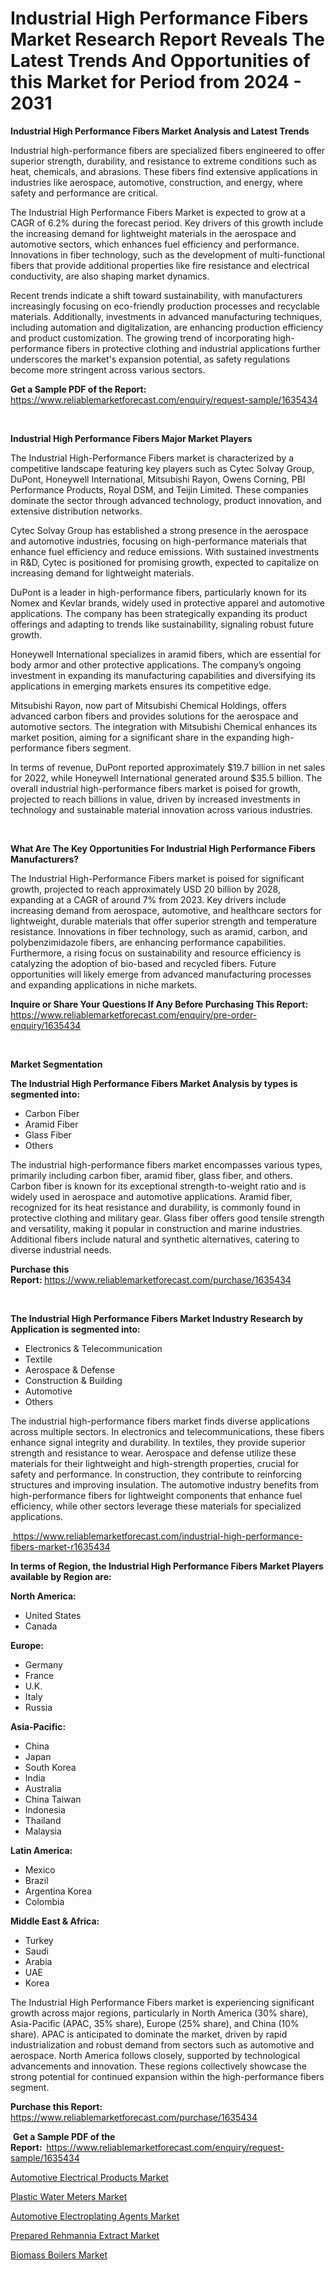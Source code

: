 <p><h1>Industrial High Performance Fibers Market Research Report Reveals The Latest Trends And Opportunities of this Market for Period from 2024 - 2031</h1></p><p><strong>Industrial High Performance Fibers Market Analysis and Latest Trends</strong></p>
<p><p>Industrial high-performance fibers are specialized fibers engineered to offer superior strength, durability, and resistance to extreme conditions such as heat, chemicals, and abrasions. These fibers find extensive applications in industries like aerospace, automotive, construction, and energy, where safety and performance are critical.</p><p>The Industrial High Performance Fibers Market is expected to grow at a CAGR of 6.2% during the forecast period. Key drivers of this growth include the increasing demand for lightweight materials in the aerospace and automotive sectors, which enhances fuel efficiency and performance. Innovations in fiber technology, such as the development of multi-functional fibers that provide additional properties like fire resistance and electrical conductivity, are also shaping market dynamics.</p><p>Recent trends indicate a shift toward sustainability, with manufacturers increasingly focusing on eco-friendly production processes and recyclable materials. Additionally, investments in advanced manufacturing techniques, including automation and digitalization, are enhancing production efficiency and product customization. The growing trend of incorporating high-performance fibers in protective clothing and industrial applications further underscores the market's expansion potential, as safety regulations become more stringent across various sectors.</p></p>
<p><strong>Get a Sample PDF of the Report:&nbsp;</strong> <a href="https://www.reliablemarketforecast.com/enquiry/request-sample/1635434?utm_campaign=1159&utm_medium=2&utm_source=Github&utm_content=ia&utm_term=11102024&utm_id=industrial-high-performance-fibers">https://www.reliablemarketforecast.com/enquiry/request-sample/1635434</a></p>
<p>&nbsp;</p>
<p><strong>Industrial High Performance Fibers Major Market Players</strong></p>
<p><p>The Industrial High-Performance Fibers market is characterized by a competitive landscape featuring key players such as Cytec Solvay Group, DuPont, Honeywell International, Mitsubishi Rayon, Owens Corning, PBI Performance Products, Royal DSM, and Teijin Limited. These companies dominate the sector through advanced technology, product innovation, and extensive distribution networks.</p><p>Cytec Solvay Group has established a strong presence in the aerospace and automotive industries, focusing on high-performance materials that enhance fuel efficiency and reduce emissions. With sustained investments in R&D, Cytec is positioned for promising growth, expected to capitalize on increasing demand for lightweight materials.</p><p>DuPont is a leader in high-performance fibers, particularly known for its Nomex and Kevlar brands, widely used in protective apparel and automotive applications. The company has been strategically expanding its product offerings and adapting to trends like sustainability, signaling robust future growth.</p><p>Honeywell International specializes in aramid fibers, which are essential for body armor and other protective applications. The company’s ongoing investment in expanding its manufacturing capabilities and diversifying its applications in emerging markets ensures its competitive edge.</p><p>Mitsubishi Rayon, now part of Mitsubishi Chemical Holdings, offers advanced carbon fibers and provides solutions for the aerospace and automotive sectors. The integration with Mitsubishi Chemical enhances its market position, aiming for a significant share in the expanding high-performance fibers segment.</p><p>In terms of revenue, DuPont reported approximately $19.7 billion in net sales for 2022, while Honeywell International generated around $35.5 billion. The overall industrial high-performance fibers market is poised for growth, projected to reach billions in value, driven by increased investments in technology and sustainable material innovation across various industries.</p></p>
<p>&nbsp;</p>
<p><strong>What Are The Key Opportunities For Industrial High Performance Fibers Manufacturers?</strong></p>
<p><p>The Industrial High-Performance Fibers market is poised for significant growth, projected to reach approximately USD 20 billion by 2028, expanding at a CAGR of around 7% from 2023. Key drivers include increasing demand from aerospace, automotive, and healthcare sectors for lightweight, durable materials that offer superior strength and temperature resistance. Innovations in fiber technology, such as aramid, carbon, and polybenzimidazole fibers, are enhancing performance capabilities. Furthermore, a rising focus on sustainability and resource efficiency is catalyzing the adoption of bio-based and recycled fibers. Future opportunities will likely emerge from advanced manufacturing processes and expanding applications in niche markets.</p></p>
<p><strong>Inquire or Share Your Questions If Any Before Purchasing This Report:</strong> <a href="https://www.reliablemarketforecast.com/enquiry/pre-order-enquiry/1635434?utm_campaign=1159&utm_medium=2&utm_source=Github&utm_content=ia&utm_term=11102024&utm_id=industrial-high-performance-fibers">https://www.reliablemarketforecast.com/enquiry/pre-order-enquiry/1635434</a></p>
<p>&nbsp;</p>
<p><strong>Market Segmentation</strong></p>
<p><strong>The Industrial High Performance Fibers Market Analysis by types is segmented into:</strong></p>
<p><ul><li>Carbon Fiber</li><li>Aramid Fiber</li><li>Glass Fiber</li><li>Others</li></ul></p>
<p><p>The industrial high-performance fibers market encompasses various types, primarily including carbon fiber, aramid fiber, glass fiber, and others. Carbon fiber is known for its exceptional strength-to-weight ratio and is widely used in aerospace and automotive applications. Aramid fiber, recognized for its heat resistance and durability, is commonly found in protective clothing and military gear. Glass fiber offers good tensile strength and versatility, making it popular in construction and marine industries. Additional fibers include natural and synthetic alternatives, catering to diverse industrial needs.</p></p>
<p><strong>Purchase this Report:&nbsp;</strong><a href="https://www.reliablemarketforecast.com/purchase/1635434?utm_campaign=1159&utm_medium=2&utm_source=Github&utm_content=ia&utm_term=11102024&utm_id=industrial-high-performance-fibers">https://www.reliablemarketforecast.com/purchase/1635434</a></p>
<p>&nbsp;</p>
<p><strong>The Industrial High Performance Fibers Market Industry Research by Application is segmented into:</strong></p>
<p><ul><li>Electronics & Telecommunication</li><li>Textile</li><li>Aerospace & Defense</li><li>Construction & Building</li><li>Automotive</li><li>Others</li></ul></p>
<p><p>The industrial high-performance fibers market finds diverse applications across multiple sectors. In electronics and telecommunications, these fibers enhance signal integrity and durability. In textiles, they provide superior strength and resistance to wear. Aerospace and defense utilize these materials for their lightweight and high-strength properties, crucial for safety and performance. In construction, they contribute to reinforcing structures and improving insulation. The automotive industry benefits from high-performance fibers for lightweight components that enhance fuel efficiency, while other sectors leverage these materials for specialized applications.</p></p>
<p><a href="https://www.reliablemarketforecast.com/industrial-high-performance-fibers-market-r1635434?utm_campaign=1159&utm_medium=2&utm_source=Github&utm_content=ia&utm_term=11102024&utm_id=industrial-high-performance-fibers">&nbsp;https://www.reliablemarketforecast.com/industrial-high-performance-fibers-market-r1635434</a></p>
<p><strong>In terms of Region, the Industrial High Performance Fibers Market Players available by Region are:</strong></p>
<p>
    <p> <strong> North America: </strong>
        <ul>
            <li>United States</li>
            <li>Canada</li>
        </ul>
        </p> 
    <p> <strong> Europe: </strong>
        <ul>
            <li>Germany</li>
            <li>France</li>
            <li>U.K.</li>
            <li>Italy</li>
            <li>Russia</li>
        </ul>
        </p> 
    <p> <strong> Asia-Pacific: </strong>
        <ul>
            <li>China</li>
            <li>Japan</li>
            <li>South Korea</li>
            <li>India</li>
            <li>Australia</li>
            <li>China Taiwan</li>
            <li>Indonesia</li>
            <li>Thailand</li>
            <li>Malaysia</li>
        </ul>
        </p> 
    <p> <strong> Latin America: </strong>
        <ul>
            <li>Mexico</li>
            <li>Brazil</li>
            <li>Argentina Korea</li>
            <li>Colombia</li>
        </ul>
        </p> 
    <p> <strong> Middle East & Africa: </strong>
        <ul>
            <li>Turkey</li>
            <li>Saudi</li>
            <li>Arabia</li>
            <li>UAE</li>
            <li>Korea</li>
        </ul>
    </p>
    </p>
<p><p>The Industrial High Performance Fibers market is experiencing significant growth across major regions, particularly in North America (30% share), Asia-Pacific (APAC, 35% share), Europe (25% share), and China (10% share). APAC is anticipated to dominate the market, driven by rapid industrialization and robust demand from sectors such as automotive and aerospace. North America follows closely, supported by technological advancements and innovation. These regions collectively showcase the strong potential for continued expansion within the high-performance fibers segment.</p></p>
<p><strong>Purchase this Report: </strong><a href="https://www.reliablemarketforecast.com/purchase/1635434?utm_campaign=1159&utm_medium=2&utm_source=Github&utm_content=ia&utm_term=11102024&utm_id=industrial-high-performance-fibers">https://www.reliablemarketforecast.com/purchase/1635434</a></p>
<p>&nbsp;<strong>Get a Sample PDF of the Report:&nbsp;&nbsp;</strong><a href="https://www.reliablemarketforecast.com/enquiry/request-sample/1635434?utm_campaign=1159&utm_medium=2&utm_source=Github&utm_content=ia&utm_term=11102024&utm_id=industrial-high-performance-fibers">https://www.reliablemarketforecast.com/enquiry/request-sample/1635434</a></p>
<p><strong></strong></p>
<p><p><a href="https://github.com/joannesouthgate/Market-Research-Report-List-5/blob/main/automotive-electrical-products-market.md?utm_campaign=1159&utm_medium=2&utm_source=Github&utm_content=ia&utm_term=11102024&utm_id=industrial-high-performance-fibers">Automotive Electrical Products Market</a></p><p><a href="https://issuu.com/reportprime-2/docs/plastic-water-meters-market-size-20_26ef866976fbbd?utm_campaign=1159&utm_medium=2&utm_source=Github&utm_content=ia&utm_term=11102024&utm_id=industrial-high-performance-fibers">Plastic Water Meters Market</a></p><p><a href="https://www.linkedin.com/pulse/global-automotive-electroplating-agents-market-analysis-3vjmf?utm_campaign=1159&utm_medium=2&utm_source=Github&utm_content=ia&utm_term=11102024&utm_id=industrial-high-performance-fibers">Automotive Electroplating Agents Market</a></p><p><a href="https://www.linkedin.com/pulse/prepared-rehmannia-extract-market-industry-trends-forecast-h8vqf?utm_campaign=1159&utm_medium=2&utm_source=Github&utm_content=ia&utm_term=11102024&utm_id=industrial-high-performance-fibers">Prepared Rehmannia Extract Market</a></p><p><a href="https://issuu.com/reportprime-2/docs/biomass-boilers-market-size-2030.pp_def64abb58867c?utm_campaign=1159&utm_medium=2&utm_source=Github&utm_content=ia&utm_term=11102024&utm_id=industrial-high-performance-fibers">Biomass Boilers Market</a></p></p>